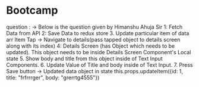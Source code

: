 # Bootcamp
question : -> Below is the question given by Himanshu Ahuja Sir
1: Fetch Data from API
2: Save Data to redux store
3. Update particular item of data arr
Item Tap -> Navigate to details(pass tapped object to details screen along with its index)
4: Details Screen (has Object which needs to be updated). This object needs to be inside Details Screen Component's Local state
5. Show body and title from this object inside of Text Input Components.
6. Update Value of Title and body inside of Text Input.
7. Press Save button -> Updated data object in state
this.props.updateItem({id: 1, title: "frfrrrger", body: "grerrtg4555"})
